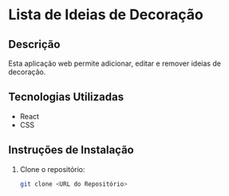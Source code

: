 # Lista de Ideias de Decoração

## Descrição
Esta aplicação web permite adicionar, editar e remover ideias de decoração.

## Tecnologias Utilizadas
- React
- CSS

## Instruções de Instalação
1. Clone o repositório:
   ```bash
   git clone <URL do Repositório>
